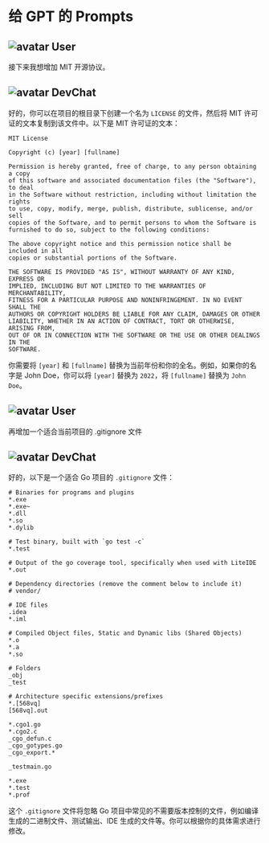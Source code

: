 # 给 GPT 的 Prompts

## ![avatar](../../assets/icons/avatar_user.svg) **User**

接下来我想增加 MIT 开源协议。

## ![avatar](../../assets/icons/avatar_devchat.svg) **DevChat**

好的，你可以在项目的根目录下创建一个名为 `LICENSE` 的文件，然后将 MIT 许可证的文本复制到该文件中。以下是 MIT 许可证的文本：

```license
MIT License

Copyright (c) [year] [fullname]

Permission is hereby granted, free of charge, to any person obtaining a copy
of this software and associated documentation files (the "Software"), to deal
in the Software without restriction, including without limitation the rights
to use, copy, modify, merge, publish, distribute, sublicense, and/or sell
copies of the Software, and to permit persons to whom the Software is
furnished to do so, subject to the following conditions:

The above copyright notice and this permission notice shall be included in all
copies or substantial portions of the Software.

THE SOFTWARE IS PROVIDED "AS IS", WITHOUT WARRANTY OF ANY KIND, EXPRESS OR
IMPLIED, INCLUDING BUT NOT LIMITED TO THE WARRANTIES OF MERCHANTABILITY,
FITNESS FOR A PARTICULAR PURPOSE AND NONINFRINGEMENT. IN NO EVENT SHALL THE
AUTHORS OR COPYRIGHT HOLDERS BE LIABLE FOR ANY CLAIM, DAMAGES OR OTHER
LIABILITY, WHETHER IN AN ACTION OF CONTRACT, TORT OR OTHERWISE, ARISING FROM,
OUT OF OR IN CONNECTION WITH THE SOFTWARE OR THE USE OR OTHER DEALINGS IN THE
SOFTWARE.
```

你需要将 `[year]` 和 `[fullname]` 替换为当前年份和你的全名。例如，如果你的名字是 John Doe，你可以将 `[year]` 替换为 `2022`，将 `[fullname]` 替换为 `John Doe`。

## ![avatar](../../assets/icons/avatar_user.svg) **User**

再增加一个适合当前项目的 .gitignore 文件

## ![avatar](../../assets/icons/avatar_devchat.svg) **DevChat**

好的，以下是一个适合 Go 项目的 `.gitignore` 文件：

```gitignore
# Binaries for programs and plugins
*.exe
*.exe~
*.dll
*.so
*.dylib

# Test binary, built with `go test -c`
*.test

# Output of the go coverage tool, specifically when used with LiteIDE
*.out

# Dependency directories (remove the comment below to include it)
# vendor/

# IDE files
.idea
*.iml

# Compiled Object files, Static and Dynamic libs (Shared Objects)
*.o
*.a
*.so

# Folders
_obj
_test

# Architecture specific extensions/prefixes
*.[568vq]
[568vq].out

*.cgo1.go
*.cgo2.c
_cgo_defun.c
_cgo_gotypes.go
_cgo_export.*

_testmain.go

*.exe
*.test
*.prof
```

这个 `.gitignore` 文件将忽略 Go 项目中常见的不需要版本控制的文件，例如编译生成的二进制文件、测试输出、IDE 生成的文件等。你可以根据你的具体需求进行修改。
